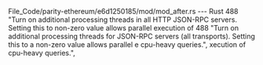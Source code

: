 File_Code/parity-ethereum/e6d1250185/mod/mod_after.rs --- Rust
488                         "Turn on additional processing threads in all HTTP JSON-RPC servers. Setting this to non-zero value allows parallel execution of 488                         "Turn on additional processing threads for JSON-RPC servers (all transports). Setting this to a non-zero value allows parallel e
     cpu-heavy queries.",                                                                                                                                        xecution of cpu-heavy queries.",

